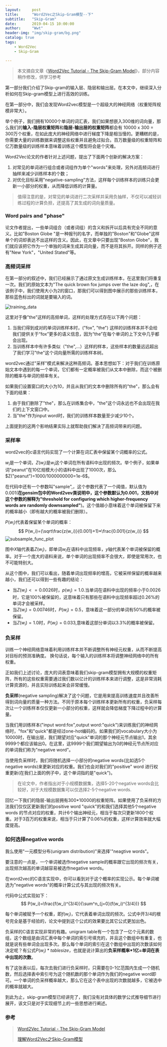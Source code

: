 ```yaml
---
layout:     post
title:      "Word2Vec之Skip-Gram模型--下"
subtitle:   "Skip-Gram"
date:       2019-04-15 10:00:00
author:     "Wwt"
header-img: "img/skip-gram/bg.png"
catalog: true
tags:   
    - Word2Vec
    - Skip-Gram

---
```


> 本文摘自文章《[Word2Vec Tutorial - The Skip-Gram Model](http://mccormickml.com/2016/04/19/word2vec-tutorial-the-skip-gram-model/)》，部分内容稍作修改，供学习参考



第一部分我们介绍了Skip-gram的输入层、隐层和输出层。在本文中，继续深入分析如何在Skip-gram模型上进行高效的训练。

在第一部分中，我们会发现Word2vec模型是一个超级大的神经网络（权重矩阵规模非常大）。

举个例子，我们拥有10000个单词的词汇表，我们如果想嵌入300维的词向量，那么我们的**输入-隐层权重矩阵**和**隐层-输出层的权重矩阵**都会有 10000 x 300 = 300万个权重，在如此庞大的神经网络中进行梯度下降是相当慢的。更糟糕的是，你需要大量的训练数据来调整这些权重并且避免过拟合。百万数量级的权重矩阵和亿万数量级的训练样本意味着训练这个模型将会是个灾难。

Word2Vec论文的作者针对上述问题，提出了下面两个创新的解决方案：

1. 对常见的单词进行组合或者词组作为单个"words"来处理，另外对高频词进行抽样来减少训练样本的个数；
2. 对优化目标采用"negative-sampling"方法，这样每个训练样本的训练只会更新一小部分的权重，从而降低训练的计算量。

>值得注意的是，对常见的单词进行二次采样并采用负抽样，不仅可以减轻训练过程的计算负担，还提高了其生成的词向量质量。

### Word pairs and "phase"

论文作者提出，一些单词组合（或者词组）的含义和拆开以后具有完全不同的意义。比如"Boston Globe "是一种报刊的名字，而单独的"Boston"和"Globe"这样单个的词却表达不出这样的含义。因此，在文章中只要出现"Boston Globe"，我们就应该把它作为一个单独的词来生成其词向量，而不是将其拆开。同样的例子还有"New York"，"United Stated"等。

### 高频词采样

在第一部分的叙述中，我们已经展示了通过原文生成训练样本，在这里我们将重复一次。我们的原始文本为"The quick brown fox jumps over the laze dog",，在该例子中，我们使用大小为2的窗口，那我们可以得到图中展示的那些训练样本，那些蓝色标出的词就是要输入的词。

![training_data](/img/skip-gram/training_data.png)

这里对于像"the"这样的高频单词，这样的处理方式存在以下两个问题：

1. 当我们得到成对的单词训练样本时，("fox", "the") 这样的训练样本并不会给我们提供关于“fox”更多的语义信息，因为“the”在每个单词的上下文中几乎都会出现。
2. 当训练样本中有许多类似（"the",…）这样的样本，这些样本的数量远远超出了我们学习"the"这个词向量所需的训练样本树。

word2vec通过"采样"模式来解决这种高频词。基本思想如下：对于我们在训练原始文本中遇到的每一个单词，它们都有一定概率被我们从文本中删除，而这个被删除的概率与单词的频率有关。

如果我们设置窗口的大小为10，并且从我们的文本中删除所有的"the"，那么会有下面的结果：

1. 由于我们删除了"the"，那么在训练集合中，"the"这个词永远也不会出现在我们的上下文窗口中。
2. 当"the"作为input word时，我们的训练样本数量至少减少10个。

上面提到的这两个影响结果实际上就帮助我们解决了高频词带来的问题。

### 采样率

word2vec的c语言代码实现了一个计算在词汇表中保留某个词概率的公式。

$w_i$是一个单词，$Z(w_i)$是$w_i$这个单词在所有语料中出现的频次。举个例子，如果单词"peanut"在10亿规模大小的语料中出现了1000次，那么$Z("peanut")=1000/1000000000=1e-6$。

在代码中还有一个参数叫"sample",，这个参数代表了一个阈值，默认值为0.001(**在gensim包中的Word2vev类说明中，这个参数默认为0.001，文档中对这个参数的解释为"threshold for configuring which higher-frequency words are randomly downsampled"**)。这个值越小意味着这个单词被保留下来的概率越小（即有越大的概率被我们删除）。

$P(w_i)$代表着保留某个单词的概率：
$$
P(w_i)=(\sqrt\frac{z(w_i)}{0.001}+1)*\frac{0.001}{z(w_i)}
$$
![subsample_func_plot](/img/skip-gram/subsample_func_plot.png)

图中$X$轴代表着$Z(w_i)$，即单词$w_i$在语料中出现频率，$y$轴代表某个单词被保留的概率。对于一个庞大的语料来说，单个单词的出现频率不会很大，即使是常用次，也不可能特别大。

从这个图中，我们可以看出，随着单词出现频率的增高，它被采样保留的概率越来越小，我们还可以得到一些有趣的结论：

+ 当$Z(w_i)<=0.0026$时，$p(w_i)=1.0$.当单词在语料中出现的频率小于0.0026时，它是100%被保留的，这意味着只有那些在语料中出现频率超过0.26%的单词才会被采样。
+ 当$Z(w_i)=0.00746$时，$P(w_i)=0.5$，意味着这一部分的单词有50%的概率被保留。
+ 当$Z(w_i)=1.0$时，$P(w_i)=0.033$,意味着这部分单词以3.3%的概率被保留。

### 负采样

训练一个神经网络意味着利用训练样本并不断调整所有神经元权重，从而不断提高对目标的预测准确度。 换句话说，每个输入的训练样本将调整神经网络中的所有权重。

正如我们上述讨论，庞大的词表意味着我们skip-gram模型拥有大规模的权重矩阵，所有的这些权重需要通过我们数以亿计的训练样本来进行调整，这是非常消耗计算资源的，并且实际训练起来会非常缓慢。

**负采样**(negative sampling)解决了这个问题，它是用来提高训练速度并且改善所得到词向量的质量一种方法。不同于原本每个训练样本更新所有的权重，负采样每次让一个训练样本仅仅更新一小部分的权重，这样就会降低梯度下降过程中的计算量。

当我们用训练样本("input word:fox",output word:"quick")来训练我们的神经网络时，"fox"和"quick"都是经过one-hot编码的。如果我们的vocabulary大小为10000时，在输出层，我们期望对应"quick"单词的那个神经元节点输出1，其余9999个都应该输出0。在这里，这9999个我们期望输出为0的神经元节点所对应的单词我们称为"negative word"。

当使用负采样时，我们将随机选择一小部分的negative words(比如选5个negative words)来更新对应的权重。我们也会对我们的"positive" word 进行权重更新(在我们上面的例子中，这个单词指的是"quick")。

>在论文中，作者指出对于小规模数据集，选择5-20个negative words会比较好，对于大规模数据集可以仅选择2-5个negative words.

回忆一下我们的隐层-输出层拥有300*10000的权重矩阵。如果使用了负采样的方法我们仅仅区更新我们的positive word "quick"的和我们选择其他5个negative words 的节点对应的权重，共计6个输出神经元，相当于每次只更新1800个权重。对于3百万的权重来说，相当于只计算了0.06%的权重，这样计算效率就大幅度提高。

### 如何选择negative words

我么使用"一元模型分布(unigram distribution)"来选择'"neagtive words"。

要注意的一点是，一个单词被选作negative sample的概率跟它出现的频次有关，出现频次越高的单词越容易被选作negative words。

在word2vec的C语言实现中，你可以看到对于这个概率的实现公示。每个单词被选为"negative words"的概率计算公式与其出现的频次有关。

代码中公式实现如下：
$$
P(w_i)=\frac{f(w_i)^{3/4}}{\sum^n_{j=0}(f(w_i)^{3/4})}
$$


每个单词被赋予一个权重，即$f(w_i)$，它代表着单词出现的频次。公式中开$3/4$的根号完全是基于经验的，论文中提到这个公式的效果要比其它公式更加出色。

负采样的C语言实现非常的有趣。unigram table有一个包含了一亿个元素的数组，这个数组是由词汇表中每个单词的索引号填充的，并且这个数组中有重复，也就是说有些单词会出现多次。那么每个单词的索引在这个数组中出现的次数该如何决定呢？有公式$P(w_i)*tablesize​$，也就是说计算出的**负采样概率\*1亿=单词在表中出现的次数**。

有了这张表以后，每次去我们进行负采样时，只需要在0-1亿范围内生成一个随机数，然后选择表中索引号为这个随机数的那个单词作为我们的negative word即可。一个单词的负采样概率越大，那么它在这个表中出现的次数就越多，它被选中的概率就越大。

到此为止，skip-gram模型已经讲完了，我们没有对具体的数学公式推导细节进行展开，该文只是对于实现细节上的一些思想进行阐述。

### 参考

>[Word2Vec Tutorial - The Skip-Gram Model](http://mccormickml.com/2016/04/19/word2vec-tutorial-the-skip-gram-model/)
>
>[理解Word2Vec之Skip-Gram模型](<https://zhuanlan.zhihu.com/p/27234078>)
